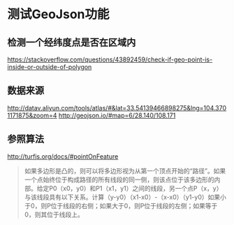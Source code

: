 # 测试GeoJson功能

## 检测一个经纬度点是否在区域内
https://stackoverflow.com/questions/43892459/check-if-geo-point-is-inside-or-outside-of-polygon

## 数据来源
http://datav.aliyun.com/tools/atlas/#&lat=33.54139466898275&lng=104.3701171875&zoom=4
http://geojson.io/#map=6/28.140/108.171

## 参照算法
http://turfjs.org/docs/#pointOnFeature

> 如果多边形是凸的，则可以将多边形视为从第一个顶点开始的“路径”。如果一个点始终位于构成路径的所有线段的同一侧，则该点位于该多边形的内部。给定P0（x0，y0）和P1（x1，y1）之间的线段，另一个点P（x，y）与该线段具有以下关系。计算（y-y0）（x1-x0）-（x-x0）（y1-y0）如果小于0，则P位于线段的右侧；如果大于0，则P位于线段的左侧；如果等于0，则其位于线段上。